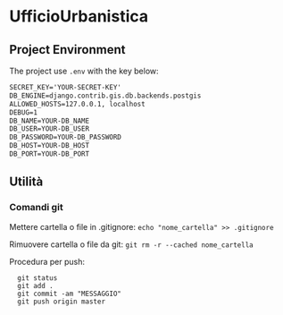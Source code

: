 # UfficioUrbanistica
## Project Environment
The project use `.env` with the key below:
```markdown
SECRET_KEY='YOUR-SECRET-KEY'
DB_ENGINE=django.contrib.gis.db.backends.postgis
ALLOWED_HOSTS=127.0.0.1, localhost
DEBUG=1
DB_NAME=YOUR-DB_NAME
DB_USER=YOUR-DB_USER
DB_PASSWORD=YOUR-DB_PASSWORD
DB_HOST=YOUR-DB_HOST
DB_PORT=YOUR-DB_PORT
```

## Utilità

### Comandi git
Mettere cartella o file in .gitignore: `echo "nome_cartella" >> .gitignore`

Rimuovere cartella o file da git: `git rm -r --cached nome_cartella`

Procedura per push:

      git status
      git add .
      git commit -am "MESSAGGIO"
      git push origin master